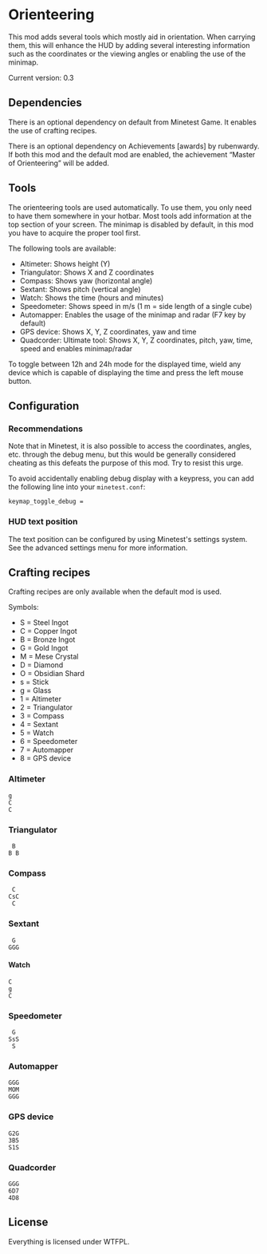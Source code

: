 # Orienteering
This mod adds several tools which mostly aid in orientation. When carrying them,
this will enhance the HUD by adding several interesting information such as the
coordinates or the viewing angles or enabling the use of the minimap.

Current version: 0.3

## Dependencies
There is an optional dependency on default from Minetest Game.
It enables the use of crafting recipes.

There is an optional dependency on Achievements [awards] by rubenwardy. If
both this mod and the default mod are enabled, the achievement “Master of
Orienteering” will be added.

## Tools
The orienteering tools are used automatically. To use them, you only need to
have them somewhere in your hotbar. Most tools add information at the top
section of your screen. The minimap is disabled by default, in this mod
you have to acquire the proper tool first.

The following tools are available:

* Altimeter: Shows height (Y)
* Triangulator: Shows X and Z coordinates
* Compass: Shows yaw (horizontal angle)
* Sextant: Shows pitch (vertical angle)
* Watch: Shows the time (hours and minutes)
* Speedometer: Shows speed in m/s (1 m = side length of a single cube)
* Automapper: Enables the usage of the minimap and radar (F7 key by default)
* GPS device: Shows X, Y, Z coordinates, yaw and time
* Quadcorder: Ultimate tool: Shows X, Y, Z coordinates, pitch, yaw, time, speed
  and enables minimap/radar

To toggle between 12h and 24h mode for the displayed time, wield any device
which is capable of displaying the time and press the left mouse button.

## Configuration
### Recommendations
Note that in Minetest, it is also possible to access the coordinates, angles,
etc. through the debug menu, but this would be generally considered cheating as
this defeats the purpose of this mod. Try to resist this urge.

To avoid accidentally enabling debug display with a keypress, you can add the
following line into your `minetest.conf`:

    keymap_toggle_debug = 

### HUD text position
The text position can be configured by using Minetest's settings system. See
the advanced settings menu for more information.

## Crafting recipes
Crafting recipes are only available when the default mod is used.

Symbols:

* S = Steel Ingot
* C = Copper Ingot
* B = Bronze Ingot
* G = Gold Ingot
* M = Mese Crystal
* D = Diamond
* O = Obsidian Shard
* s = Stick
* g = Glass
* 1 = Altimeter
* 2 = Triangulator
* 3 = Compass
* 4 = Sextant
* 5 = Watch
* 6 = Speedometer
* 7 = Automapper
* 8 = GPS device

### Altimeter

    g
    C
    C

### Triangulator

     B
    B B

### Compass

     C
    CsC
     C

### Sextant

     G
    GGG

#### Watch

    C
    g
    C

### Speedometer
     G
    SsS
     S

### Automapper
    GGG
    MOM
    GGG

### GPS device

    G2G
    3B5
    S1S

### Quadcorder

    GGG
    6D7
    4D8




## License
Everything is licensed under WTFPL.

